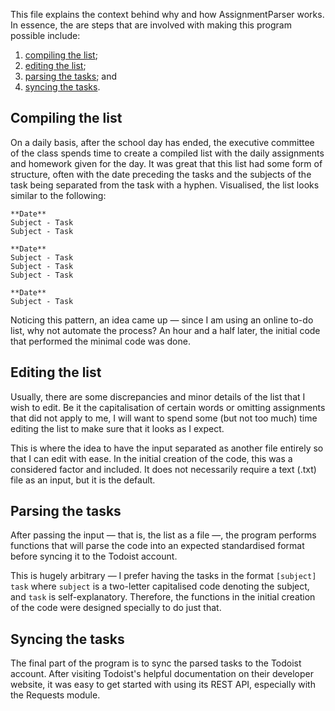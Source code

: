 This file explains the context behind why and how AssignmentParser works. In essence, the are steps that are involved with making this program possible include:

1. [compiling the list](#compiling-the-list);
2. [editing the list](#editing-the-list);
3. [parsing the tasks](#parsing-the-tasks); and
4. [syncing the tasks](#syncing-the-tasks).

## Compiling the list

On a daily basis, after the school day has ended, the executive committee of the class spends time to create a compiled list with the daily assignments and homework given for the day. It was great that this list had some form of structure, often with the date preceding the tasks and the subjects of the task being separated from the task with a hyphen. Visualised, the list looks similar to the following:

```
**Date**
Subject - Task
Subject - Task

**Date**
Subject - Task
Subject - Task
Subject - Task

**Date**
Subject - Task
```

Noticing this pattern, an idea came up — since I am using an online to-do list, why not automate the process? An hour and a half later, the initial code that performed the minimal code was done.

## Editing the list

Usually, there are some discrepancies and minor details of the list that I wish to edit. Be it the capitalisation of certain words or omitting assignments that did not apply to me, I will want to spend some (but not too much) time editing the list to make sure that it looks as I expect.

This is where the idea to have the input separated as another file entirely so that I can edit with ease. In the initial creation of the code, this was a considered factor and included. It does not necessarily require a text (.txt) file as an input, but it is the default.

## Parsing the tasks

After passing the input — that is, the list as a file —, the program performs functions that will parse the code into an expected standardised format before syncing it to the Todoist account.

This is hugely arbitrary — I prefer having the tasks in the format `[subject] task` where `subject` is a two-letter capitalised code denoting the subject, and `task` is self-explanatory. Therefore, the functions in the initial creation of the code were designed specially to do just that.

## Syncing the tasks

The final part of the program is to sync the parsed tasks to the Todoist account. After visiting Todoist's helpful documentation on their developer website, it was easy to get started with using its REST API, especially with the Requests module.